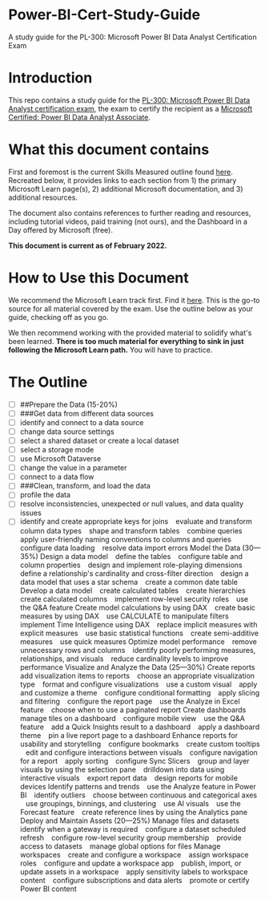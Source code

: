 # Power-BI-Cert-Study-Guide
A study guide for the PL-300: Microsoft Power BI Data Analyst Certification Exam

# Introduction
This repo contains a study guide for the [PL-300: Microsoft Power BI Data Analyst certification exam](https://docs.microsoft.com/en-us/learn/certifications/exams/da-100), the exam to certify the recipient as a [Microsoft Certified: Power BI Data Analyst Associate](https://docs.microsoft.com/en-us/learn/certifications/data-analyst-associate/).

# What this document contains

First and foremost is the current Skills Measured outline found [here](https://query.prod.cms.rt.microsoft.com/cms/api/am/binary/RE4qbu6). Recreated below, it provides links to each section from 1) the primary Microsoft Learn page(s), 2) additional Microsoft documentation, and 3) additional resources.

The document also contains references to further reading and resources, including tutorial videos, paid training (not ours), and the Dashboard in a Day offered by Microsoft (free).

**This document is current as of February 2022.**

# How to Use this Document
We recommend the Microsoft Learn track first. Find it [here](https://docs.microsoft.com/en-us/learn/certifications/data-analyst-associate/). This is the go-to source for all material covered by the exam. Use the outline below as your guide, checking off as you go.

We then recommend working with the provided material to solidify what's been learned. **There is too much material for everything to sink in just following the Microsoft Learn path.** You will have to practice.

# The Outline
- [ ] ##Prepare the Data (15-20%)- [ ] ###Get data from different data sources- [ ] identify and connect to a data source- [ ] change data source settings- [ ] select a shared dataset or create a local dataset- [ ] select a storage mode- [ ] use Microsoft Dataverse- [ ] change the value in a parameter- [ ] connect to a data flow- [ ] ###Clean, transform, and load the data- [ ] profile the data- [ ] resolve inconsistencies, unexpected or null values, and data quality issues- [ ] identify and create appropriate keys for joins  evaluate and transform column data types  shape and transform tables  combine queries  apply user-friendly naming conventions to columns and queries  configure data loading  resolve data import errorsModel the Data (30—35%)Design a data model  define the tables  configure table and column properties  design and implement role-playing dimensions  define a relationship's cardinality and cross-filter direction  design a data model that uses a star schema  create a common date tableDevelop a data model  create calculated tables  create hierarchies  create calculated columns  implement row-level security roles  use the Q&A featureCreate model calculations by using DAX  create basic measures by using DAX  use CALCULATE to manipulate filters  implement Time Intelligence using DAX  replace implicit measures with explicit measures  use basic statistical functions  create semi-additive measures  use quick measuresOptimize model performance  remove unnecessary rows and columns  identify poorly performing measures, relationships, and visuals  reduce cardinality levels to improve performanceVisualize and Analyze the Data (25—30%)Create reports  add visualization items to reports  choose an appropriate visualization type  format and configure visualizations  use a custom visual  apply and customize a theme  configure conditional formatting  apply slicing and filtering  configure the report page  use the Analyze in Excel feature  choose when to use a paginated reportCreate dashboards  manage tiles on a dashboard  configure mobile view  use the Q&A feature  add a Quick Insights result to a dashboard  apply a dashboard theme  pin a live report page to a dashboardEnhance reports for usability and storytelling  configure bookmarks  create custom tooltips  edit and configure interactions between visuals  configure navigation for a report  apply sorting  configure Sync Slicers  group and layer visuals by using the selection pane  drilldown into data using interactive visuals  export report data  design reports for mobile devicesIdentify patterns and trends  use the Analyze feature in Power BI  identify outliers  choose between continuous and categorical axes  use groupings, binnings, and clustering  use AI visuals  use the Forecast feature  create reference lines by using the Analytics paneDeploy and Maintain Assets (20—25%)Manage files and datasets  identify when a gateway is required  configure a dataset scheduled refresh  configure row-level security group membership  provide access to datasets  manage global options for filesManage workspaces  create and configure a workspace  assign workspace roles  configure and update a workspace app  publish, import, or update assets in a workspace  apply sensitivity labels to workspace content  configure subscriptions and data alerts  promote or certify Power BI content
